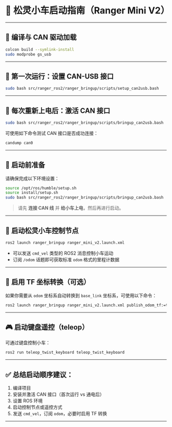 # 🚗 松灵小车启动指南（Ranger Mini V2）

---

## 🔧 编译与 CAN 驱动加载

```bash
colcon build --symlink-install
sudo modprobe gs_usb
```

---

## 🔌 第一次运行：设置 CAN-USB 接口

```bash
sudo bash src/ranger_ros2/ranger_bringup/scripts/setup_can2usb.bash
```

---

## 🔁 每次重新上电后：激活 CAN 接口

```bash
sudo bash src/ranger_ros2/ranger_bringup/scripts/bringup_can2usb.bash
```

可使用如下命令测试 CAN 接口是否成功连接：

```bash
candump can0
```

---

## 🧰 启动前准备

请确保完成以下环境设置：

```bash
source /opt/ros/humble/setup.sh
source install/setup.sh
sudo bash src/ranger_ros2/ranger_bringup/scripts/bringup_can2usb.bash
```

> 请先 **连接 CAN 线** 并 **给小车上电**，然后再进行启动。

---

## 🚀 启动松灵小车控制节点

```bash
ros2 launch ranger_bringup ranger_mini_v2.launch.xml
```

- 可以发送 `cmd_vel` 类型的 ROS2 消息控制小车运动  
- 订阅 `/odom` 话题即可获取标准 `odom` 格式的里程计数据

---

## 🔁 启用 TF 坐标转换（可选）

如果你需要从 `odom` 坐标系自动转换到 `base_link` 坐标系，可使用以下命令：

```bash
ros2 launch ranger_bringup ranger_mini_v2.launch.xml publish_odom_tf:=true
```

---

## 🎮 启动键盘遥控（teleop）

可通过键盘控制小车：

```bash
ros2 run teleop_twist_keyboard teleop_twist_keyboard
```

---

## ✅ 总结启动顺序建议：

1. 编译项目  
2. 安装并激活 CAN 接口（首次运行 vs 通电后）  
3. 设置 ROS 环境  
4. 启动控制节点或遥控方式  
5. 发送 `cmd_vel`，订阅 `odom`，必要时启用 TF 转换

---

